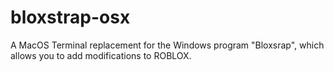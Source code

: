 # bloxstrap-osx
A MacOS Terminal replacement for the Windows program "Bloxsrap", which allows you to add modifications to ROBLOX.
